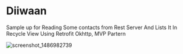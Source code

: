 # Diiwaan
Sample up for Reading Some contacts from Rest Server And Lists It In Recycle View  Using Retrofit Okhttp, MVP Partern 


![screenshot_1486982739](https://cloud.githubusercontent.com/assets/15309212/22880391/0a699768-f1f3-11e6-8e5b-ae57bbdbe079.png)

